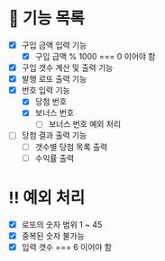 # 💸 기능 목록

- [x] 구입 금액 입력 기능
  - [x] 구입 급액 % 1000 === 0 이어야 함
- [x] 구입 갯수 계산 및 출력 기능
- [x] 발행 로또 출력 기능
- [x] 번호 입력 기능
  - [x] 당첨 번호
  - [x] 보너스 번호
    - [ ] 보너스 번호 예외 처리
- [ ] 당첨 결과 출력 기능
  - [ ] 갯수별 당첨 목록 출력
  - [ ] 수익률 출력

# ‼️ 예외 처리

- [x] 로또의 숫자 범위 1 ~ 45
- [x] 중복된 숫자 불가능
- [x] 입력 갯수 === 6 이어야 함

